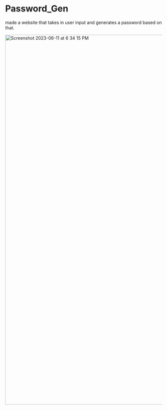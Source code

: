 # Password_Gen 
made a website that takes in user input and generates a password based on that.


<img width="1188" alt="Screenshot 2023-06-11 at 6 34 15 PM" src="https://github.com/jamilbarrett/words_will_pass/assets/131481674/eaf6ebdd-8a50-4543-9e44-9751aea394d6">
